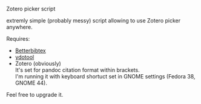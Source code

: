 Zotero picker script

extremly simple (probably messy) script allowing to use Zotero picker anywhere.

Requires:
- [Betterbibtex](https://github.com/retorquere/zotero-better-bibtex)
- [ydotool](https://github.com/ReimuNotMoe/ydotool)
- Zotero (obviously)  
It's set for pandoc citation format within brackets.  
I'm running it with keyboard shortuct set in GNOME settings (Fedora 38, GNOME 44).

Feel free to upgrade it.

